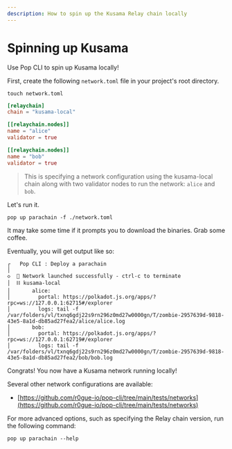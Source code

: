 ```yaml
---
description: How to spin up the Kusama Relay chain locally
---
```


# Spinning up Kusama

Use Pop CLI to spin up Kusama locally!

First, create the following `network.toml` file in your project's root directory.

```shell
touch network.toml
```

```toml
[relaychain]
chain = "kusama-local"

[[relaychain.nodes]]
name = "alice"
validator = true

[[relaychain.nodes]]
name = "bob"
validator = true
```

> This is specifying a network configuration using the kusama-local chain along with two validator nodes to run the network: `alice` and `bob`.

Let's run it.

```shell
pop up parachain -f ./network.toml
```

It may take some time if it prompts you to download the binaries. Grab some coffee.

Eventually, you will get output like so:

```
┌   Pop CLI : Deploy a parachain
│
◇  🚀 Network launched successfully - ctrl-c to terminate
│  ⛓️ kusama-local
│       alice:
│         portal: https://polkadot.js.org/apps/?rpc=ws://127.0.0.1:62715#/explorer
│         logs: tail -f /var/folders/vl/txnq6gdj22s9rn296z0md27w0000gn/T/zombie-2957639d-9818-43e5-8a1d-db85ad27fea2/alice/alice.log
│       bob:
│         portal: https://polkadot.js.org/apps/?rpc=ws://127.0.0.1:62719#/explorer
│         logs: tail -f /var/folders/vl/txnq6gdj22s9rn296z0md27w0000gn/T/zombie-2957639d-9818-43e5-8a1d-db85ad27fea2/bob/bob.log
```

Congrats! You now have a Kusama network running locally!

Several other network configurations are available:

* [https://github.com/r0gue-io/pop-cli/tree/main/tests/networks](https://github.com/r0gue-io/pop-cli/tree/main/tests/networks)

For more advanced options, such as specifying the Relay chain version, run the following command:

```
pop up parachain --help
```
